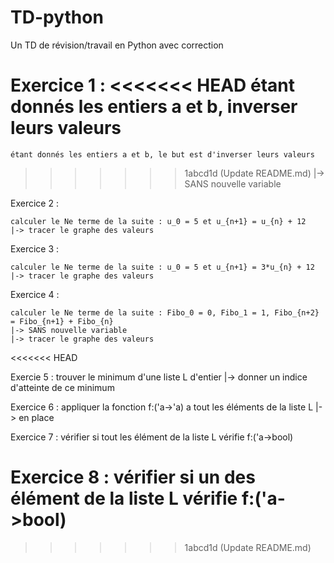 # TD-python
Un TD de révision/travail en Python avec correction

Exercice 1 :
<<<<<<< HEAD
    étant donnés les entiers a et b, inverser leurs valeurs
=======

    étant donnés les entiers a et b, le but est d'inverser leurs valeurs
>>>>>>> 1abcd1d (Update README.md)
    |-> SANS nouvelle variable

Exercice 2 :

    calculer le Ne terme de la suite : u_0 = 5 et u_{n+1} = u_{n} + 12
    |-> tracer le graphe des valeurs

Exercice 3 :
    
    calculer le Ne terme de la suite : u_0 = 5 et u_{n+1} = 3*u_{n} + 12  
    |-> tracer le graphe des valeurs

Exercice 4 :
    
    calculer le Ne terme de la suite : Fibo_0 = 0, Fibo_1 = 1, Fibo_{n+2} = Fibo_{n+1} + Fibo_{n}  
    |-> SANS nouvelle variable
    |-> tracer le graphe des valeurs
<<<<<<< HEAD

Exercie 5 :
    trouver le minimum d'une liste L d'entier
    |-> donner un indice d'atteinte de ce minimum

Exercice 6 :
    appliquer la fonction f:('a->'a) a tout les éléments de la liste L
    |-> en place

Exercice 7 :
    vérifier si tout les élément de la liste L vérifie f:('a->bool)

Exercice 8 :
    vérifier si un des élément de la liste L vérifie f:('a->bool)
=======
>>>>>>> 1abcd1d (Update README.md)
